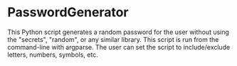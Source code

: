 # PasswordGenerator

This Python script generates a random password for the user without using the "secrets", "random", or any similar library. This script is run from the command-line with argparse. The user can set the script to include/exclude letters, numbers, symbols, etc.
